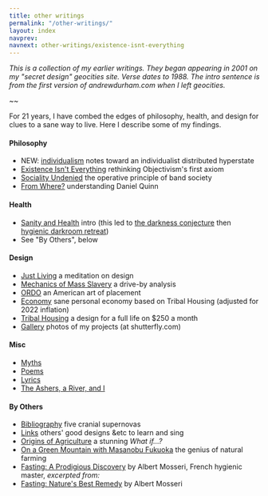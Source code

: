 ```yaml
---
title: other writings
permalink: "/other-writings/"
layout: index
navprev: 
navnext: other-writings/existence-isnt-everything
---
```


_This is a collection of my earlier writings. They began appearing in 2001 on my "secret design" geocities site. Verse dates to 1988. The intro sentence is from the first version of andrewdurham.com when I left geocities._

~~

For 21 years, I have combed the edges of philosophy, health, and design for clues to a sane way to live. Here I describe some of my findings. 

#### Philosophy

- NEW: [individualism](./individualism) notes toward an individualist distributed hyperstate
- [Existence Isn't Everything](./existence-isnt-everything/) rethinking Objectivism's first axiom
- [Sociality Undenied](./sociality-undenied/) the operative principle of band society
- [From Where?](./from-where/) understanding Daniel Quinn

#### Health

- [Sanity and Health](./sanity-and-health/) intro (this led to [the darkness conjecture](../darkness-conjecture/) then [hygienic darkroom retreat](/))
- See "By Others", below

#### Design

- [Just Living](./just-living) a meditation on design
- [Mechanics of Mass Slavery](./mechanics-of-mass-slavery/) a drive-by analysis
- [ORDO](./ordo/) an American art of placement
- [Economy](./economy/) sane personal economy based on Tribal Housing (adjusted for 2022 inflation)
- [Tribal Housing](./tribal-housing/) a design for a full life on $250 a month
- [Gallery](http://andrewdurham.shutterfly.com) photos of my projects (at shutterfly.com)

#### Misc

- [Myths](./myths/)
- [Poems](./poems/)
- [Lyrics](./lyrics/)
- [The Ashers, a River, and I](./ashers/)

#### By Others

- [Bibliography](./bibliography/) five cranial supernovas
- [Links](./links/) others' good designs &etc to learn and sing
- [Origins of Agriculture](./origins-of-agriculture/) a stunning _What if…?_
- [On a Green Mountain with Masanobu Fukuoka](./fukuoka/) the genius of natural farming
- [Fasting: A Prodigious Discovery](./fasting-discovery/) by Albert Mosseri, French hygienic master, _excerpted from:_
- [Fasting: Nature's Best Remedy](./fasting/) by Albert Mosseri
<!-- - [QWERTY to Dvorak](/d/) typing translator
-->
